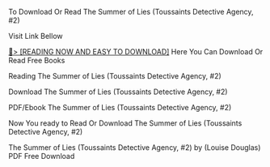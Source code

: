 To Download Or Read The Summer of Lies (Toussaints Detective Agency, #2)

Visit Link Bellow

<a href="https://uk.ebookarea.xyz/?book=B0CMP53F27">📖&gt; [READING NOW AND EASY TO DOWNLOAD]</a>
Here You Can Download Or Read Free Books

Reading The Summer of Lies (Toussaints Detective Agency, #2)

Download The Summer of Lies (Toussaints Detective Agency, #2)

PDF/Ebook The Summer of Lies (Toussaints Detective Agency, #2)

Now You ready to Read Or Download The Summer of Lies (Toussaints Detective Agency, #2)

The Summer of Lies (Toussaints Detective Agency, #2) by (Louise Douglas) PDF Free Download

